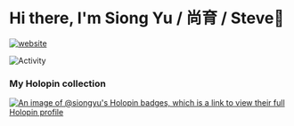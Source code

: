 # Hi there, I'm Siong Yu / 尚育 / Steve👋

[![website](https://img.shields.io/badge/loosiongyu.me-white?style=flat&logo=appveyor&logoColor=%23f5faf6&logoSize=auto&label=Portfolio&labelColor=%23252e2d&color=%2300fff2
)](https://www.loosiongyu.me)

![Activity](http://github-profile-summary-cards.vercel.app/api/cards/profile-details?username=Siongyu&theme=material_palenight)

### My Holopin collection
[![An image of @siongyu's Holopin badges, which is a link to view their full Holopin profile](https://holopin.me/siongyu)](https://holopin.io/@siongyu)

<!--
**Siongyu/SiongYu** is a ✨ _special_ ✨ repository because its `README.md` (this file) appears on your GitHub profile.

Here are some ideas to get you started:

- 🔭 I’m currently working on ...
- 🌱 I’m currently learning ...
- 👯 I’m looking to collaborate on ...
- 🤔 I’m looking for help with ...
- 💬 Ask me about ...
- 📫 How to reach me: ...
- 😄 Pronouns: ...
- ⚡ Fun fact: ...
-->
